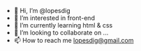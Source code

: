 - 👋 Hi, I’m @lopesdig
- 👀 I’m interested in front-end
- 🌱 I’m currently learning html & css
- 💞️ I’m looking to collaborate on ...
- 📫 How to reach me lopesdig@gmail.com

<!---
lopesdig/lopesdig is a ✨ special ✨ repository because its `README.md` (this file) appears on your GitHub profile.
You can click the Preview link to take a look at your changes.
--->
